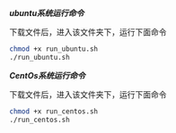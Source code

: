 ***ubuntu系统运行命令***

下载文件后，进入该文件夹下，运行下面命令
```bash
chmod +x run_ubuntu.sh
./run_ubuntu.sh
```
***CentOs系统运行命令***

下载文件后，进入该文件夹下，运行下面命令
```bash
chmod +x run_centos.sh
./run_centos.sh
```
